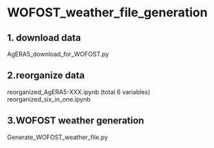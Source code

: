 # WOFOST_weather_file_generation

## 1. download data
  AgERA5_download_for_WOFOST.py
  
## 2.reorganize data
  reorganized_AgERA5-XXX.ipynb  (total 6 variables)  
  reorganized_six_in_one.ipynb
  
## 3.WOFOST weather generation
  Generate_WOFOST_weather_file.py
